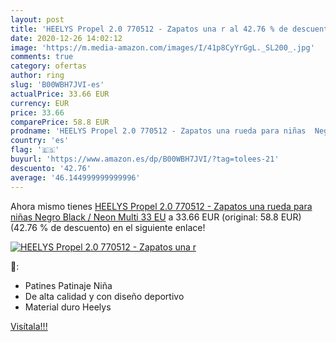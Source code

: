 ```yaml
---
layout: post
title: 'HEELYS Propel 2.0 770512 - Zapatos una r al 42.76 % de descuento'
date: 2020-12-26 14:02:12
image: 'https://m.media-amazon.com/images/I/41p8CyYrGgL._SL200_.jpg'
comments: true
category: ofertas
author: ring
slug: 'B00WBH7JVI-es'
actualPrice: 33.66 EUR
currency: EUR
price: 33.66
comparePrice: 58.8 EUR
prodname: 'HEELYS Propel 2.0 770512 - Zapatos una rueda para niñas  Negro  Black / Neon Multi   33 EU'
country: 'es'
flag: '🇪🇸'
buyurl: 'https://www.amazon.es/dp/B00WBH7JVI/?tag=tolees-21'
descuento: '42.76'
average: '46.144999999999996'
---
```


Ahora mismo tienes [HEELYS Propel 2.0 770512 - Zapatos una rueda para niñas  Negro  Black / Neon Multi   33 EU](https://www.amazon.es/dp/B00WBH7JVI/?tag=tolees-21) a 33.66 EUR (original: 58.8 EUR) (42.76 %  de descuento) en el siguiente enlace!

[![HEELYS Propel 2.0 770512 - Zapatos una r](https://m.media-amazon.com/images/I/41p8CyYrGgL._SL200_.jpg)](https://www.amazon.es/dp/B00WBH7JVI/?tag=tolees-21)

🔎:

- Patines Patinaje Niña
- De alta calidad y con diseño deportivo
- Material duro Heelys

[Visítala!!!](https://www.amazon.es/dp/B00WBH7JVI/?tag=tolees-21)
